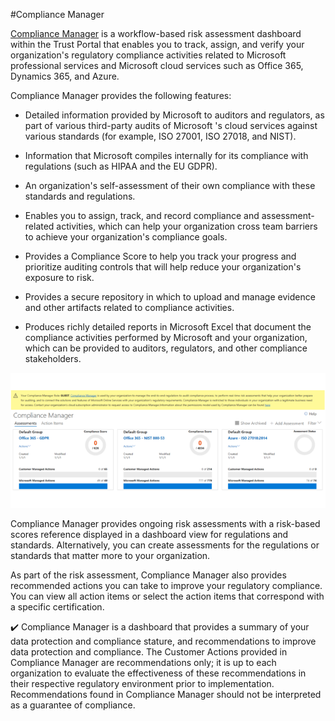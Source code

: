 #Compliance Manager

[Compliance Manager](https://docs.microsoft.com/microsoft-365/compliance/meet-data-protection-and-regulatory-reqs-using-microsoft-cloud?azure-portal=true) is a workflow-based risk assessment dashboard within the Trust Portal that enables you to track, assign, and verify your organization's regulatory compliance activities related to Microsoft professional services and Microsoft cloud services such as Office 365, Dynamics 365, and Azure.


Compliance Manager provides the following features:

+ Detailed information provided by Microsoft to auditors and regulators, as part of various third-party audits of Microsoft 's cloud services against various standards (for example, ISO 27001, ISO 27018, and NIST).
 
+ Information that Microsoft compiles internally for its compliance with regulations (such as HIPAA and the EU GDPR).

+ An organization's self-assessment of their own compliance with these standards and regulations.

+ Enables you to assign, track, and record compliance and assessment-related activities, which can help your organization cross team barriers to achieve your organization's compliance goals.

+ Provides a Compliance Score to help you track your progress and prioritize auditing controls that will help reduce your organization's exposure to risk.

+ Provides a secure repository in which to upload and manage evidence and other artifacts related to compliance activities.

+ Produces richly detailed reports in Microsoft Excel that document the compliance activities performed by Microsoft and your organization, which can be provided to auditors, regulators, and other compliance stakeholders.



![Screenshot of the Compliance Manager dashboard.](../media/compliancemanager.png)


Compliance Manager provides ongoing risk assessments with a risk-based scores reference displayed in a dashboard view for regulations and standards. Alternatively, you can create assessments for the regulations or standards that matter more to your organization.

As part of the risk assessment, Compliance Manager also provides recommended actions you can take to improve your regulatory compliance. You can view all action items or select the action items that correspond with a specific certification.


✔️ Compliance Manager is a dashboard that provides a summary of your data protection and compliance stature, and recommendations to improve data protection and compliance. The Customer Actions provided in Compliance Manager are recommendations only; it is up to each organization to evaluate the effectiveness of these recommendations in their respective regulatory environment prior to implementation. Recommendations found in Compliance Manager should not be interpreted as a guarantee of compliance.
